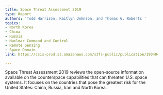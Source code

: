 ```yaml
---
title: Space Threat Assessment 2019
type: Report
authors: 'Todd Harrison, Kaitlyn Johnson, and Thomas G. Roberts '
topics:
- North Korea
- China
- Russia
- Nuclear Command and Control
- Remote Sensing
- Space Domain
link: https://csis-prod.s3.amazonaws.com/s3fs-public/publication/190404_SpaceThreatAssessment_interior.pdf

---
```

Space Threat Assessment 2019 reviews the open-source information available on the counterspace capabilities that can threaten U.S. space systems. It focuses on the countries that pose the greatest risk for the United States: China, Russia, Iran and North Korea. 